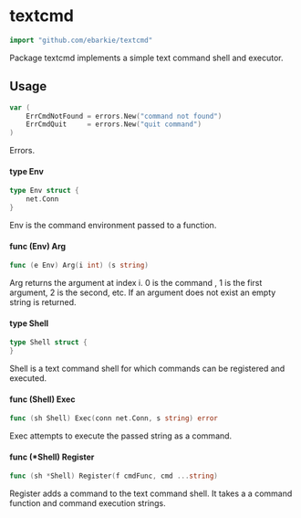 # textcmd

```go
import "github.com/ebarkie/textcmd"
```

Package textcmd implements a simple text command shell and executor.

## Usage

```go
var (
	ErrCmdNotFound = errors.New("command not found")
	ErrCmdQuit     = errors.New("quit command")
)
```
Errors.

#### type Env

```go
type Env struct {
	net.Conn
}
```

Env is the command environment passed to a function.

#### func (Env) Arg

```go
func (e Env) Arg(i int) (s string)
```
Arg returns the argument at index i. 0 is the command , 1 is the first argument,
2 is the second, etc. If an argument does not exist an empty string is returned.

#### type Shell

```go
type Shell struct {
}
```

Shell is a text command shell for which commands can be registered and executed.

#### func (Shell) Exec

```go
func (sh Shell) Exec(conn net.Conn, s string) error
```
Exec attempts to execute the passed string as a command.

#### func (*Shell) Register

```go
func (sh *Shell) Register(f cmdFunc, cmd ...string)
```
Register adds a command to the text command shell. It takes a a command function
and command execution strings.
